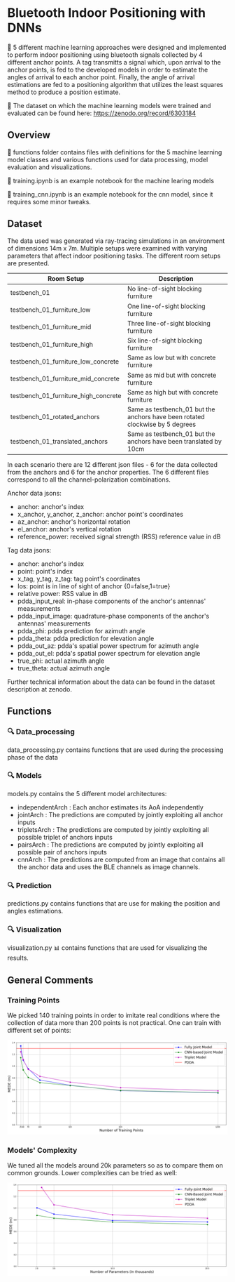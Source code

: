 # Bluetooth Indoor Positioning with DNNs

🔭 5 different machine learning approaches were designed and implemented to perform indoor positioning using bluetooth signals collected by 4 different anchor points. A tag transmitts a signal which, upon arrival to the anchor points, is fed to the developed models in order to estimate the angles of arrival to each anchor point. Finally, the angle of arrival estimations are fed to a positioning algorithm that utilizes the least squares method to produce a position estimate.

🔗 The dataset on which the machine learning models were trained and evaluated can be found here:
https://zenodo.org/record/6303184

## Overview

🔬 functions folder contains files with definitions for the 5 machine learning model classes and various functions  used for data processing, model evaluation and visualizations.

🔬 training.ipynb is an example notebook for the machine learing models


🔬 training_cnn.ipynb is an example notebook for the cnn model, since it requires some minor tweaks. 

## Dataset

The data used was generated via ray-tracing simulations in an environment of dimensions 14m x 7m. Multiple setups were examined with varying parameters that affect indoor positioning tasks. The different room setups are presented.

Room Setup                              | Description
-------------                           | -------------
testbench_01                            | No line-of-sight blocking furniture
testbench_01_furniture_low              | One line-of-sight blocking furniture
testbench_01_furniture_mid              | Three line-of-sight blocking furniture
testbench_01_furniture_high             | Six line-of-sight blocking furniture
testbench_01_furniture_low_concrete     | Same as low but with concrete furniture
testbench_01_furniture_mid_concrete     | Same as mid but with concrete furniture
testbench_01_furniture_high_concrete    | Same as high but with concrete furniture
testbench_01_rotated_anchors            | Same as testbench_01 but the anchors have been rotated clockwise by 5 degrees
testbench_01_translated_anchors         | Same as testbench_01 but the anchors have been translated by 10cm

In each scenario there are 12 different json files - 6 for the data collected from the anchors and 6 for the anchor properties. 
The 6 different files correspond to all the channel-polarization combinations.

Anchor data jsons:
* anchor: anchor's index
* x_anchor, y_anchor, z_anchor: anchor point's coordinates
* az_anchor: anchor's horizontal rotation
* el_anchor: anchor's vertical rotation
* reference_power: received signal strength (RSS) reference value in dB

Tag data jsons:
* anchor: anchor's index
* point: point's index
* x_tag, y_tag, z_tag: tag point's coordinates
* los: point is in line of sight of anchor {0=false,1=true}
* relative power: RSS value in dB
* pdda_input_real: in-phase components of the anchor's antennas' measurements
* pdda_input_image: quadrature-phase components of the anchor's antennas' measurements
* pdda_phi: pdda prediction for azimuth angle
* pdda_theta: pdda prediction for elevation angle
* pdda_out_az: pdda's spatial power spectrum for azimuth angle
* pdda_out_el: pdda's spatial power spectrum for elevation angle
* true_phi: actual azimuth angle
* true_theta:  actual azimuth angle

Further technical information about the data can be found in the dataset description at zenodo.

## Functions

### :mag: Data_processing

data_processing.py contains functions that are used during the processing phase of the data

### :mag: Models

models.py contains the 5 different model architectures:
* independentArch : Each anchor estimates its AoA independently
* jointArch : The predictions are computed by jointly exploiting all anchor inputs
* tripletsArch : The predictions are computed by jointly exploiting all possible triplet of anchors inputs
* pairsArch : The predictions are computed by jointly exploiting all possible pair of anchors inputs
* cnnArch : The predictions are computed from an image that contains all the anchor data and uses the BLE channels as image channels.

### :mag: Prediction

predictions.py contains functions that are use for making the position and angles estimations.

### :mag: Visualization

visualization.py :bar_chart: contains functions that are used for visualizing the results.

## General Comments

### Training Points

We picked 140 training points in order to imitate real conditions where the collection of data more than 200 points is not practical. One can train with different set of points:

![](images/training_points.png)

### Models' Complexity

We tuned all the models around 20k parameters so as to compare them on common grounds. Lower complexities can be tried as well:

![](images/complexities.png)
